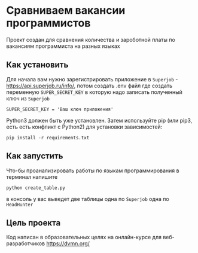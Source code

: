 # Сравниваем вакансии программистов
Проект создан для сравнения количества и зароботной платы по вакансиям программиста на разных языках

## Как установить
Для начала вам нужно зарегистрировать приложение в `Superjob` - https://api.superjob.ru/info/, потом создать .env файл где создать переменную `SUPER_SECRET_KEY` в которую надо записать полученный ключ из `Superjob`
```
SUPER_SECRET_KEY = 'Ваш ключ приложения'
```
Python3 должен быть уже установлен. Затем используйте pip (или pip3, есть есть конфликт с Python2) для установки зависимостей:
```
pip install -r requirements.txt
```

## Как запустить
Что-бы проанализировать работы по языкам программирования в терминал напишите
```
python create_table.py
```
в консоль у вас выведет две таблицы одна по `Superjob` одна по `HeadHunter`

## Цель проекта
Код написан в образовательных целях на онлайн-курсе для веб-разработчиков https://dvmn.org/

